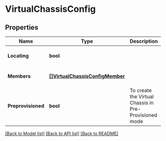 # VirtualChassisConfig

## Properties
Name | Type | Description | Notes
------------ | ------------- | ------------- | -------------
**Locating** | **bool** |  | [optional] [default to null]
**Members** | [**[]VirtualChassisConfigMember**](virtual_chassis_config_member.md) |  | [optional] [default to null]
**Preprovisioned** | **bool** | To create the Virtual Chassis in Pre-Provisioned mode | [optional] [default to false]

[[Back to Model list]](../README.md#documentation-for-models) [[Back to API list]](../README.md#documentation-for-api-endpoints) [[Back to README]](../README.md)

